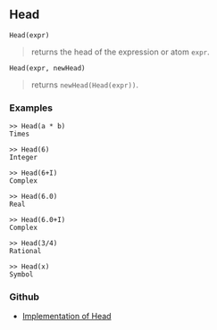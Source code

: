 ## Head

```
Head(expr)
```

> returns the head of the expression or atom `expr`.

```
Head(expr, newHead)
```

> returns `newHead(Head(expr))`.


### Examples

```
>> Head(a * b)
Times

>> Head(6)
Integer

>> Head(6+I)
Complex

>> Head(6.0)
Real

>> Head(6.0+I)
Complex

>> Head(3/4)
Rational

>> Head(x)
Symbol
```

### Github

* [Implementation of Head](https://github.com/axkr/symja_android_library/blob/master/symja_android_library/matheclipse-core/src/main/java/org/matheclipse/core/builtin/StructureFunctions.java#L737) 
